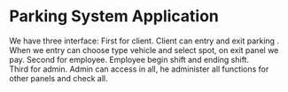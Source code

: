 # Parking System Application

We have three interface:
First for client.
    Client can entry and exit parking . When we entry can choose type vehicle and select spot, on exit panel we pay.
Second for employee. 
    Employee begin shift and ending shift.    
Third for admin.
    Admin can access in all, he  administer all functions for other panels and check all.

